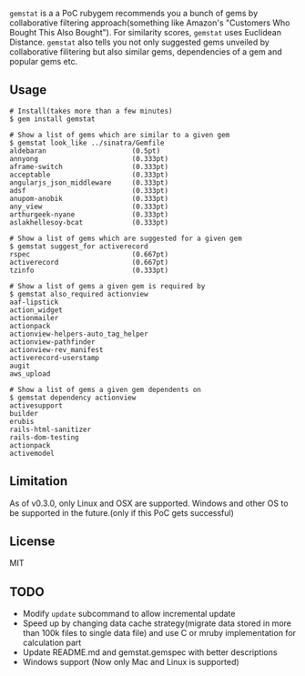 `gemstat` is a a PoC rubygem recommends you a bunch of gems by collaborative filtering approach(something like Amazon's "Customers Who Bought This Also Bought"). For similarity scores, `gemstat` uses Euclidean Distance. `gemstat` also tells you not only suggested gems unveiled by collaborative filitering but also similar gems, dependencies of a gem and popular gems etc.

## Usage

```
# Install(takes more than a few minutes)
$ gem install gemstat

# Show a list of gems which are similar to a given gem
$ gemstat look_like ../sinatra/Gemfile
aldebaran                     (0.5pt)
annyong                       (0.333pt)
aframe-switch                 (0.333pt)
acceptable                    (0.333pt)
angularjs_json_middleware     (0.333pt)
adsf                          (0.333pt)
anupom-anobik                 (0.333pt)
any_view                      (0.333pt)
arthurgeek-nyane              (0.333pt)
aslakhellesoy-bcat            (0.333pt)

# Show a list of gems which are suggested for a given gem
$ gemstat suggest_for activerecord
rspec                         (0.667pt)
activerecord                  (0.667pt)
tzinfo                        (0.333pt)

# Show a list of gems a given gem is required by
$ gemstat also_required actionview
aaf-lipstick
action_widget
actionmailer
actionpack
actionview-helpers-auto_tag_helper
actionview-pathfinder
actionview-rev_manifest
activerecord-userstamp
augit
aws_upload

# Show a list of gems a given gem dependents on
$ gemstat dependency actionview
activesupport
builder
erubis
rails-html-sanitizer
rails-dom-testing
actionpack
activemodel
```

## Limitation

As of v0.3.0, only Linux and OSX are supported. Windows and other OS to be supported in the future.(only if this PoC gets successful)

## License

MIT

## TODO

- Modify `update` subcommand to allow incremental update
- Speed up by changing data cache strategy(migrate data stored in more than 100k files to single data file) and use C or mruby implementation for calculation part
- Update README.md and gemstat.gemspec with better descriptions
- Windows support (Now only Mac and Linux is supported)

